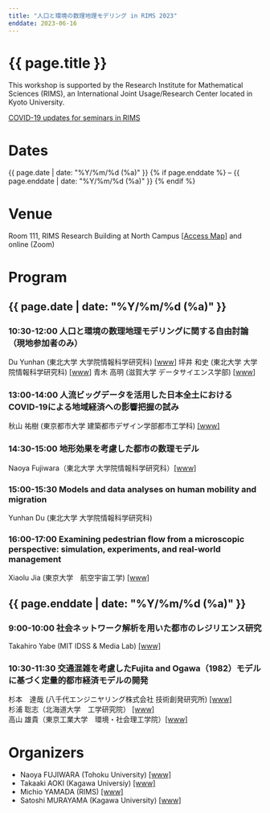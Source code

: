 ```yaml
---
title: "人口と環境の数理地理モデリング in RIMS 2023"
enddate: 2023-06-16
---
```


# {{ page.title }}


This workshop is supported by the Research Institute for Mathematical Sciences (RIMS), an International Joint Usage/Research Center located in Kyoto University.

[COVID-19 updates for seminars in RIMS](https://www.kurims.kyoto-u.ac.jp/kyoten/ja/covid-19.html)


# Dates
{{ page.date | date: "%Y/%m/%d (%a)" }} {% if page.enddate %} &ndash; {{ page.enddate | date: "%Y/%m/%d (%a)"  }} {% endif %}

# Venue
Room 111, RIMS Research Building at North Campus [[Access Map](https://www.kurims.kyoto-u.ac.jp/kyoten/en/access.html)]
and online (Zoom) 

# Program
## {{ page.date | date: "%Y/%m/%d (%a)" }}

### 10:30-12:00 人口と環境の数理地理モデリングに関する自由討論（現地参加者のみ）
Du Yunhan (東北大学 大学院情報科学研究科)  [<a href="http://www.se.is.tohoku.ac.jp/index.html">www</a>]
坪井 和史 (東北大学 大学院情報科学研究科)  [<a href="http://www.se.is.tohoku.ac.jp/index.html">www</a>]
青木 高明 (滋賀大学 データサイエンス学部) [<a href="http://www.ed.kagawa-u.ac.jp/~aoki/">www</a>]


### 13:00-14:00 人流ビッグデータを活用した日本全土におけるCOVID-19による地域経済への影響把握の試み
秋山 祐樹 (東京都市大学 建築都市デザイン学部都市工学科) [[www]](https://akiyama-lab.jp/yuki/)

### 14:30-15:00 地形効果を考慮した都市の数理モデル
Naoya Fujiwara（東北大学 大学院情報科学研究科）[[www]](https://www.is.tohoku.ac.jp/jp/laboratory/list_dept/c10.html)

### 15:00-15:30 Models and data analyses on human mobility and migration
Yunhan Du (東北大学 大学院情報科学研究科) <br>

### 16:00-17:00 Examining pedestrian flow from a microscopic perspective: simulation, experiments, and real-world management
Xiaolu Jia (東京大学　航空宇宙工学) [[www]](http://park.itc.u-tokyo.ac.jp/tknishi/)

## {{ page.enddate | date: "%Y/%m/%d (%a)" }}
### 9:00-10:00 社会ネットワーク解析を用いた都市のレジリエンス研究
Takahiro Yabe (MIT IDSS & Media Lab) [[www]](https://www.takayabe.net/)

### 10:30-11:30 交通混雑を考慮したFujita and Ogawa（1982）モデルに基づく定量的都市経済モデルの開発
杉本　達哉 (八千代エンジニヤリング株式会社 技術創発研究所) [[www]](https://www.yachiyo-eng.co.jp/riips/)<br>
杉浦 聡志（北海道大学　工学研究院） [[www]](https://researchmap.jp/kendge)<br>
高山 雄貴（東京工業大学　環境・社会理工学院）[[www]](https://sites.google.com/view/ytakayama/home)


# Organizers
- Naoya FUJIWARA (Tohoku University) [[www]](https://www.is.tohoku.ac.jp/jp/laboratory/list_dept/c10.html)
- Takaaki AOKI (Kagawa Universiy) [[www]](http://www.ed.kagawa-u.ac.jp/~aoki/)
- Michio YAMADA (RIMS) [[www]](http://www.kurims.kyoto-u.ac.jp/en/list/YAMADA,%20Michio.html)
- Satoshi MURAYAMA (Kagawa University) [[www]](http://researchmap.jp/read0188434/?lang=en)


<!-- 
# Group Photos
![groupphoto]({{ site.baseurl }}/assets/groupphoto-2022.jpg) 
-->